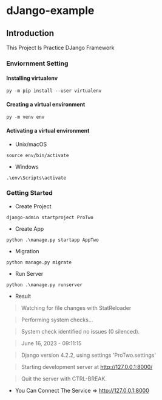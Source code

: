 # dJango-example

## Introduction

This Project Is Practice DJango Framework

### Enviornment Setting

#### Installing virtualenv
```
py -m pip install --user virtualenv
```

#### Creating a virtual environment
```
py -m venv env
```

#### Activating a virtual environment
- Unix/macOS
```
source env/bin/activate
```
- Windows
```
.\env\Scripts\activate
```
### Getting Started
- Create Project
```
django-admin startproject ProTwo
```

- Create App
```
python .\manage.py startapp AppTwo
```

- Migration
```
python manage.py migrate
```

- Run Server
```
python .\manage.py runserver
```

- Result
> Watching for file changes with StatReloader

> Performing system checks...

> System check identified no issues (0 silenced).

> June 16, 2023 - 09:11:15

> Django version 4.2.2, using settings 'ProTwo.settings'

> Starting development server at http://127.0.0.1:8000/

> Quit the server with CTRL-BREAK.

- You Can Connect The Service => http://127.0.0.1:8000
